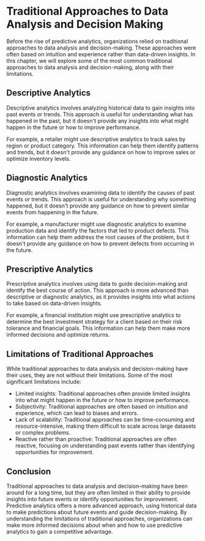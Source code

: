 Traditional Approaches to Data Analysis and Decision Making
===============================================================================================

Before the rise of predictive analytics, organizations relied on traditional approaches to data analysis and decision-making. These approaches were often based on intuition and experience rather than data-driven insights. In this chapter, we will explore some of the most common traditional approaches to data analysis and decision-making, along with their limitations.

Descriptive Analytics
---------------------

Descriptive analytics involves analyzing historical data to gain insights into past events or trends. This approach is useful for understanding what has happened in the past, but it doesn't provide any insights into what might happen in the future or how to improve performance.

For example, a retailer might use descriptive analytics to track sales by region or product category. This information can help them identify patterns and trends, but it doesn't provide any guidance on how to improve sales or optimize inventory levels.

Diagnostic Analytics
--------------------

Diagnostic analytics involves examining data to identify the causes of past events or trends. This approach is useful for understanding why something happened, but it doesn't provide any guidance on how to prevent similar events from happening in the future.

For example, a manufacturer might use diagnostic analytics to examine production data and identify the factors that led to product defects. This information can help them address the root causes of the problem, but it doesn't provide any guidance on how to prevent defects from occurring in the future.

Prescriptive Analytics
----------------------

Prescriptive analytics involves using data to guide decision-making and identify the best course of action. This approach is more advanced than descriptive or diagnostic analytics, as it provides insights into what actions to take based on data-driven insights.

For example, a financial institution might use prescriptive analytics to determine the best investment strategy for a client based on their risk tolerance and financial goals. This information can help them make more informed decisions and optimize returns.

Limitations of Traditional Approaches
-------------------------------------

While traditional approaches to data analysis and decision-making have their uses, they are not without their limitations. Some of the most significant limitations include:

* Limited insights: Traditional approaches often provide limited insights into what might happen in the future or how to improve performance.
* Subjectivity: Traditional approaches are often based on intuition and experience, which can lead to biases and errors.
* Lack of scalability: Traditional approaches can be time-consuming and resource-intensive, making them difficult to scale across large datasets or complex problems.
* Reactive rather than proactive: Traditional approaches are often reactive, focusing on understanding past events rather than identifying opportunities for improvement.

Conclusion
----------

Traditional approaches to data analysis and decision-making have been around for a long time, but they are often limited in their ability to provide insights into future events or identify opportunities for improvement. Predictive analytics offers a more advanced approach, using historical data to make predictions about future events and guide decision-making. By understanding the limitations of traditional approaches, organizations can make more informed decisions about when and how to use predictive analytics to gain a competitive advantage.
